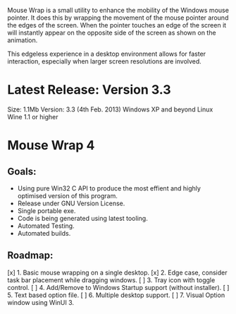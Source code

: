 Mouse Wrap is a small utility to enhance the mobility of the Windows mouse pointer. It does this by wrapping the movement of the mouse pointer around the edges of the screen. When the pointer touches an edge of the screen it will instantly appear on the opposite side of the screen as shown on the animation.

This edgeless experience in a desktop environment allows for faster interaction, especially when larger screen resolutions are involved.

# Latest Release: Version 3.3
Size: 1.1Mb
Version: 3.3 (4th Feb. 2013)
Windows XP and beyond
Linux Wine 1.1 or higher


# Mouse Wrap 4

## Goals:
 - Using pure Win32 C API to produce the most effient and highly optimised version of this program.
 - Release under GNU Version License.
 - Single portable exe.
 - Code is being generated using latest tooling.
 - Automated Testing.
 - Automated builds.


## Roadmap:
 [x] 1. Basic mouse wrapping on a single desktop.
 [x] 2. Edge case, consider task bar placement while dragging windows. 
 [ ] 3. Tray icon with toggle control.
 [ ] 4. Add/Remove to Windows Startup support (without installer).
 [ ] 5. Text based option file.
 [ ] 6. Multiple desktop support.
 [ ] 7. Visual Option window using WinUI 3.

